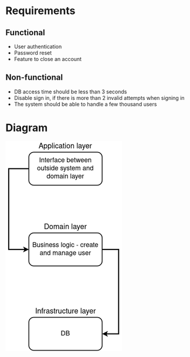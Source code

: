 # Requirements

## Functional
- User authentication
- Password reset
- Feature to close an account 

## Non-functional
- DB access time should be less than 3 seconds
- Disable sign in, if there is more than 2 invalid attempts when signing in
- The system should be able to handle a few thousand users

# Diagram
![Service diagram](diagram.png)
